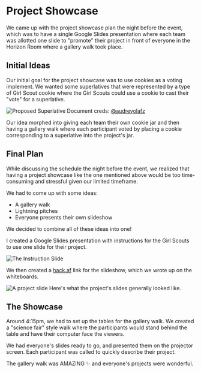 # Project Showcase
We came up with the project showcase plan the night before the event, which was to have a single Google Slides presentation where each team was allotted one slide to "promote" their project in front of everyone in the Horizon Room where a gallery walk took place.

## Initial Ideas
Our initial goal for the project showcase was to use cookies as a voting implement. We wanted some superlatives that were represented by a type of Girl Scout cookie where the Girl Scouts could use a cookie to cast their "vote" for a superlative.

![Proposed Superlative Document](https://cloud-jyz83rv7w-hack-club-bot.vercel.app/0image.png)
creds: [@audreyolafz](https://github.com/audreyolafz)

Our idea morphed into giving each team their own cookie jar and then having a gallery walk where each participant voted by placing a cookie corresponding to a superlative into the project's jar.

## Final Plan
While discussing the schedule the night before the event, we realized that having a project showcase like the one mentioned above would be too time-consuming and stressful given our limited timeframe.

We had to come up with some ideas:

- A gallery walk
- Lightning pitches
- Everyone presents their own slideshow

We decided to combine all of these ideas into one!

I created a Google Slides presentation with instructions for the Girl Scouts to use one slide for their project.

![The Instruction Slide](https://cloud-iylo6lgwn-hack-club-bot.vercel.app/0image.png)

We then created a [hack.af](hack.af) link for the slideshow, which we wrote up on the whiteboards. 

![A project slide](https://cloud-cg5i1r7ge-hack-club-bot.vercel.app/0image.png)
Here's what the project's slides generally looked like.

## The Showcase
Around 4:15pm, we had to set up the tables for the gallery walk. We created a "science fair" style walk where the participants would stand behind the table and have their computer face the viewers. 

We had everyone's slides ready to go, and presented them on the projector screen. Each participant was called to quickly describe their project.

The gallery walk was AMAZING ✨ and everyone's projects were wonderful. 